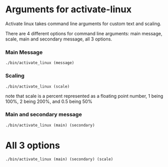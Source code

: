 # Arguments for activate-linux

Activate linux takes command line arguments for custom text and scaling.

There are 4 different options for command line arguments: main message, scale, main and secondary message, all 3 options.

### Main Message

```
./bin/activate_linux (message)
```

### Scaling

```
./bin/activate_linux (scale)  
```

note that scale is a percent represented as a floating point number, 1 being 100%, 2 being 200%, and 0.5 being 50%

### Main and secondary message

```
./bin/activate_linux (main) (secondary)
```

# All 3 options

```
./bin/activate_linux (main) (secondary) (scale)
```